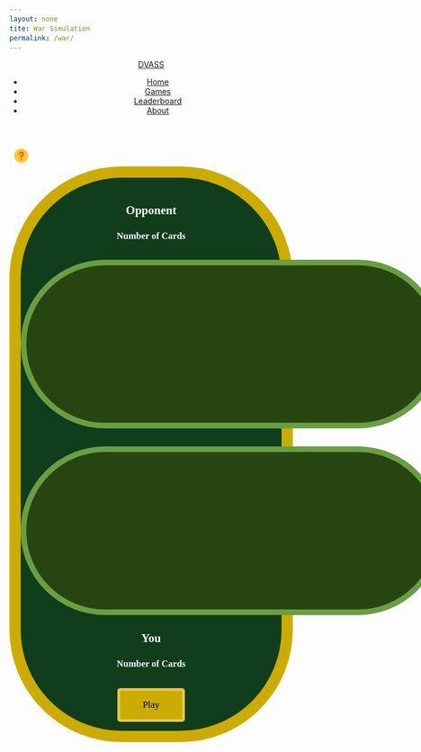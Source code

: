 ```yaml
---
layout: none
tite: War Simulation
permalink: /war/
---
```

<html>
<link rel="stylesheet" type="text/css" href="{{ site.baseurl }}/index.css">
<div>
    <header>
        <a href="{{ site.baseurl }}/index" class="logo">DVASS</a>
        <ul>
            <li><a href="{{ site.baseurl }}/index">Home</a></li>
            <li><a href="{{ site.baseurl }}/games">Games</a></li>
            <li><a href="{{ site.baseurl }}/leaderboard">Leaderboard</a></li>
            <li><a href="{{ site.baseurl }}/about">About</a></li>
        </ul>
    </header>
</div>
<body style="height:900px;">
    <button class="question_btn" data-modal-target="#modal"><img src="https://github.com/SRIHITAKOTT1213/DVASS/blob/master/images/question.png?raw=true" width="30" height="30"></button>
        <div class="modal" id="modal">
            <div class="modal-header">
                <div class="title">War Instructions</div>
                <button data-close-button class="close-button">&times;</button>
            </div>
            <div class="modal-body">
                <ol>
                    <li><b>Objective:</b> The objective of war is to win all the cards in the deck. </li>
                    <li><b>How to play:</b> Each round, hit the "Draw" button so both you and your opponent reveal the top card from your respective decks simultaneously. The player with the higher-ranking card wins the round and collects both cards, adding them to a win pile. This win pile will be shuffled and recycled into your card deck once that deck runs out. </li>
                    <li><b>WAR:</b> When players place down two cards of the same value, a war happens! Both players place down an additional 2 cards. The last card placed down is compared between the two players, and the player with the higher-ranking card wins all the cards on the table, including those from the war. If there is another war, the process of war is repeated until a winner is determined. </li>
                    <li><b>Card Values:</b> Ace is worth 1, numbered cards (2-10) are worth their face value, face card J is worth 11, face card Q is worth 12, and face card K is worth 13. </li>
                </ol>
            </div>
        </div>
        <div id="overlay"></div>
    <div class="big_ol_cont">
        <br>
        <div style="text-align:center;justify-content:center">
            <h2>Opponent</h2>
            <h3>Number of Cards</h3>
            <div id="opp_num"></div>
            <br>
            <table id="opp_card_table" class="card_table_d">
                <tr id="opp_cards">
                </tr>
            </table>
            <br>
            <br>
            <table id="opp_card_table" class="card_table_p">
                <tr id="you_cards">
                </tr>
            </table>
            <h2>You</h2>
            <h3>Number of Cards</h3>
            <div id="player_num"></div>
        </div>
        <div id="buttons" style="margin:auto;text-align:center;justify-content:center">
            <br>
            <img src="{{ site.baseurl }}/images/blackjack/facedown_card.png" id="face_down" style="display:none; cursor: pointer;" onclick="buttonDraw()"> 
            <button id="play_button" class="select_button" style="display:block" onclick="gameStart()">Play</button>
            <button id="finish_game" class="select_button" style="display:none" onclick="record()">Finish and Submit Score</button>
            <div id="win_text"></div>
            <input id="username_input" class="db_input" type="text" style="display:none">
            <button id="submit_button" class="select_button" style="display:none" onclick="submitInfo()">Submit</button>
        </div>
        <br>
        <div>
    </div>
</body>
</html>

<style>
    .big_ol_cont {
        justify-content:center;
        margin:auto;
        border:20px solid;
        border-color:#ccac00;
        border-radius:200px;
        background-color: #103d1c;
        color:white;
        font-family:serif;
    }

    .card_table_d {
        width: 750px;
        height: 300px;
        border: 10px solid;
        border-radius: 150px;
        border-color: #699e42;
        background-color: #274510;
        padding:20px;
        justify-content:center;
        text-align:center;
        font-size:16px;
    }

    .card_table_p {
        width: 750px;
        height: 300px;
        border: 10px solid;
        border-radius: 150px;
        border-color: #699e42;
        background-color: #274510;
        padding:20px;
        justify-content:center;
        text-align:center;
        font-size:16px;
    }

    .select_table {
        margin:auto;
        text-align:center;
        justify-content:center;
        padding:5px;
        font-family:serif;
    }

    .db_input {
        justify-content:center;
        margin:auto;
        border: 5px solid;
        border-radius: 10px;
        background-color:white;
    }

    .select_button {
        margin:auto;
        text-align:center;
        justify-content:center;
        border: 5px solid;
        border-radius:5px;
        border-color:#E2C550;
        width:120px;
        height:60px;
        background-color:#ccac00;
        font-size:17px;
        font-family:serif;
    }

    .modal {
        position: fixed;
        top: 50%;
        left: 50%;
        transform: translate(-50%, -50%) scale(0);
        transition: 200ms ease-in-out;
        border: 1px solid black;
        border-radius: 10px;
        z-index: 10;
        background-color: white;
        width: 500px;
        max-width: 80%;
    }

    .modal.active {
        transform: translate(-50%, -50%) scale(1);
    }

    .modal-header {
        padding: 10px 15px;
        display: flex;
        justify-content: space-between;
        align-items: center;
        border-bottom: 1px solid black;
    }

    ..modal-header .title {
        font-size: 1.25rem;
        font-weight: bold;
        color: black;
        text-align: center;
    }

    .modal-header .close-button {
        cursor: pointer;
        border: none;
        outline: none;
        background: none;
        font-size: 1.25rem;
        font-weight: bold;
    }

    .modal-body {
        padding: 10px 15px;
    }

    #overlay {
        position: fixed;
        opacity: 0;
        top: 0;
        left: 0;
        right: 0;
        bottom: 0;
        background-color: rgba(0, 0, 0, ,5);
        transition: 200ms ease-in-out;
        pointer-events: none;
    }

    #overlay.active {
        pointer-events: all;
        opacity: 1;
    }

    #face_down {
        position: relative;
        width: 100;
        height: 150;
        margin: auto;
    }

    table { margin: auto }

    .question_btn {
        background: none;
        border: none;
    }
</style>

<script>
    const oppRow = document.getElementById("opp_cards");
    const playerRow = document.getElementById("you_cards");

    const faceDownCard = document.getElementById("face_down");

    const playButton = document.getElementById("play_button");
    const finishButton = document.getElementById("finish_game");
    const usernameInput = document.getElementById("username_input");
    const playerNum = document.getElementById("player_num");
    const oppNum = document.getElementById("opp_num");
    const submitButton = document.getElementById("submit_button");
    const winText = document.getElementById("win_text");

    const warRead = "https://dvasscasino.duckdns.org/api/war/";
    const warCreate = "https://dvasscasino.duckdns.org/api/war/create";
    const warUpdate = "https://dvasscasino.duckdns.org/api/war/update";
    const readOptions = {method: 'GET', mode: 'cors', cache: 'default', credentials: 'omit', headers: {'Content-Type': 'application/json'}};

    // card class
    class Card {
        constructor(suit, val) {
            this.suit = suit;
            this.value = val;
            if (val == 1) {
                this.kind = "Ace";
            } else if (val == 11) {
                this.kind = "Jack";
            } else if (val == 12) {
                this.kind = "Queen";
            } else if (val == 13) {
                this.kind = "King";
            } else {
                this.kind = String(val);
            }
        };
        cshow() {
            return this.kind + " of " + this.suit;
        };
    };

    // card test
    var tcard = new Card("Spades", 3);
    console.log(tcard.cshow());

    // deck class
    class Deck {
        constructor() {
            this.cards = [];
            this.build()
        }
        build() {
            const suits = ["Spades", "Hearts", "Diamonds", "Clubs"];
            for (let s in suits) {
                for (let v = 1; v < 14; v++) {
                    this.cards.push(new Card(suits[s], v));
                }
            }
        };
        shuffle() {
            for (var i = this.cards.length - 1; i > 0; i--) {
                var j = Math.floor(Math.random() * (i + 1));
                var temp = this.cards[i];
                this.cards[i] = this.cards[j];
                this.cards[j] = temp;
            }
        }
        draw() {
            return this.cards.pop();
        }
    };

    var playerHand = [];         
    var oppHand = [];
    var playerWinPile = [];
    var oppWinPile = [];
    var currentStreak = 0;
    var deck = "placeholder";
    var onTable = [];
    var drawing = false;
    var drawn = 0;

    function listShuffle(pile) {
        for (var i = pile.length - 1; i > 0; i--) {
            var j = Math.floor(Math.random() * (i + 1));
            var temp = pile[i];
            pile[i] = pile[j];
            pile[j] = temp;
        };
        return pile;
    };

    function gameStart() {
        // show draw card and hide play button
        faceDownCard.style.display = "block";
        playButton.style.display = "none";
        finishButton.style["display"] = "none";
        oppRow.innerHTML = "";
        playerRow.innerHTML = "";

        // reset decks and piles
        playerHand = [];
        oppHand = [];
        playerWinPile = [];
        oppWinPile = [];
        onTable = [];

        // create and shuffle new deck
        deck = new Deck();
        deck.shuffle();

        // deal card to you and opp
        for (let i = 0; i < 25; i++) {
            playerHand.push(deck.draw());
            oppHand.push(deck.draw());
        }
        
        playerNum.innerHTML = String(playerHand.length);
        oppNum.innerHTML = String(oppHand.length);
    }

    function updateCounts() {
        playerNum.innerHTML = String(playerHand.length + playerWinPile.length);
        oppNum.innerHTML = String(oppHand.length + oppWinPile.length);
    }

    function checkDecks() {
        if (playerHand.length == 0) {
            if (playerWinPile.length == 0) {
                lose();
                return true;
            }
            playerHand = listShuffle(playerWinPile);
            playerWinPile = [];
        };
        if (oppHand.length == 0) {
            if (oppWinPile.length == 0) {
                win();
                return true;
            }
            oppHand = listShuffle(oppWinPile);
            oppWinPile = [];
        };
        updateCounts();
        return false
    }

    function giveCard(card, row) {
        const newCard = document.createElement("td");
        const newCardImage = document.createElement("img");
        if (card != "facedown") {
            newCardImage.src = "{{ site.baseurl }}/images/blackjack/" + card.kind + card.suit + ".png";
        } else {
            newCardImage.src = "{{ site.baseurl }}/images/blackjack/facedown_card.png";
        }
            newCardImage.width = "100";
            newCardImage.height = "150"; 
            newCard.appendChild(newCardImage);
            row.appendChild(newCard); //playerRow or oppRow
    }

    function buttonDraw() {
        // clear the card table first
        playerRow.innerHTML = "";
        oppRow.innerHTML = "";

        // each player drawing cards
        if (checkDecks()) {return};
        var playerSel = playerHand.pop();
        giveCard(playerSel, playerRow);
        onTable.push(playerSel);
        var oppSel = oppHand.pop();
        giveCard(oppSel, oppRow);
        onTable.push(oppSel);

        //compare the cards
        if (playerSel.value > oppSel.value) {
            for (card of onTable) {
                playerWinPile.push(card);
            }
            onTable = [];
            updateCounts();
            winText.innerHTML = "Your card beats the opponent's, so you take both from the table.";
            checkDecks();
            return;
        } else if (oppSel.value > playerSel.value) {
            for (card of onTable) {
                oppWinPile.push(card);
            }
            onTable = [];
            updateCounts();
            winText.innerHTML = "The opponent's card beats yours, so you lose your card.";
            checkDecks();
            return;
        } else {
            winText.innerHTML = "WAR! Draw three face-down cards and battle with the fourth face-up.";
            drawing = true;
            updateCounts();
            faceDownCard.setAttribute("onclick", "war()");
            return;
        }
    }

    function war() {
        if (drawing) {
            //give three face-down cards
            if (checkDecks()) {return};
            onTable.push(playerHand.pop());
            giveCard("facedown", playerRow);
            onTable.push(oppHand.pop());
            giveCard("facedown", oppRow);
            drawn++;
            if (drawn >= 3) {
                drawing = false;
                drawn = 0;
            }
            updateCounts();
            return;
        } else {
            if (checkDecks()) {return};
            var playerSel = playerHand.pop();
            onTable.push(playerSel);
            giveCard(playerSel, playerRow);
            var oppSel = oppHand.pop();
            onTable.push(oppSel);
            giveCard(oppSel, oppRow);

            //compare the cards
            if (playerSel.value > oppSel.value) {
                faceDownCard.setAttribute("onclick", "buttonDraw()");
                for (card of onTable) {
                    playerWinPile.push(card);
                }
                onTable = [];
                updateCounts();
                winText.innerHTML = "Your card wins, so you take all of the cards on the table!";
                checkDecks();
                return;
            } else if (oppSel.value > playerSel.value) {
                faceDownCard.setAttribute("onclick", "buttonDraw()");
                for (card of onTable) {
                    oppWinPile.push(card);
                }
                onTable = [];
                updateCounts();
                winText.innerHTML = "The opponent's card beats yours, so the opponent takes the cards on the table.";
                checkDecks();
                return;
            } else {
                winText.innerHTML = "WAR CONTINUES! Draw three face-down cards and battle with the fourth face-up.";
                drawing = true;
                updateCounts();
                return;
            }
        }
    }

    function lose() {
        currentStreak = 0;
        faceDownCard.style["display"] = "none";
        playerNum.innerHTML = "0";
        oppNum.innerHTML = "50";
        winText.innerHTML = "Uh oh! You lost. Your streak has been reset to 0.";
        playButton.innerHTML = "Play Again";
        playButton.style["display"] = "block";
    }

    function win() {
        currentStreak++;
        faceDownCard.style["display"] = "none";
        playerNum.innerHTML = "50";
        oppNum.innerHTML = "0";
        winText.innerHTML = "Yay, you won! You can play again to continue your streak or finish to record your streak on the leaderboard.";
        playButton.innerHTML = "Play Again";
        playButton.style["display"] = "block";
        finishButton.style["display"] = "block";
    }

    var storedStreak = 0;

    function record() {
        finishButton.style["display"] = "none";
        usernameInput.style["display"] = "block";
        submitButton.style["display"] = "block";
        winText.innerHTML = "You finished with a streak of " + String(currentStreak) + "! Input a username to submit to the leaderboard.";
        storedStreak = currentStreak;
        currentStreak = 0;
    }

    function submitInfo() {
        var unInput = usernameInput.value;
        if (unInput.length > 20) {
            winText.innerHTML = "That username is too long! Please keep your username within 20 characters.";
            return;
        };
        usernameInput.style = "display:none";
        submitButton.style = "display:none";
        var scoreInput = storedStreak;
        var place = 1;
        console.log(unInput, scoreInput);
        fetch(warRead, readOptions)
            // new fetch to update
            .then(response => {
            // response error handler
            if (response.status !== 200) {
                var errorMsg = 'Database response error: ' + response.status;
                console.log(errorMsg);
                winText.innerHTML = String(errorMsg);
                return;
            }
            response.json().then(data => {
                var testCopy = [...data];
                var testEnd = testCopy.length;
                for (var i = 0; i < testEnd; i++) {
                    var user = testCopy[i];
                    //determining place on the leaderboard based on new score
                    if (user['streak'] >= scoreInput) {
                        place++;
                    };
                    if ((user['username'] == unInput) && (user['streak'] < scoreInput)) {
                        // if the user achieved a new record, the user with that username is updated
                        console.log("User found: " + user['username']);
                        var body = {
                            'id':user['id'],
                            'username':user['username'],
                            'streak':scoreInput
                        };
                        var putOptions = {method: 'PUT', body: JSON.stringify(body), headers: {'Content-Type':'application/json', 'Authorization': 'Bearer my-token'}};
                        console.log(body);
                        fetch(warkUpdate, putOptions)
                            .then(response => {
                                if (response.status !== 200) {
                                    var errorMsg = 'Database response error: ' + response.status;
                                    console.log(errorMsg);
                                    winText.innerHTML = String(errorMsg);
                                }
                                response.json().then(data => {
                                    console.log(data);
                                    winText.innerHTML = "Congratulations! You've submitted a new record to the leaderboard. You're now #" + String(place) + " on the leaderboard!";
                                });
                            })
                        return;
                        break;
                    } else if (user['username'] == unInput) {
                        console.log("User found: " + user['username']);
                        winText.innerHTML = 'The user "' + user['username'] + '" already has a longer streak!';
                        return;
                        break;
                    } else if (i == (testEnd - 1)) {
                        // if the user is submitting for the first time
                        var body = {
                            'username':unInput,
                            'streak':scoreInput
                        };
                        var postOptions = {method: 'POST', body: JSON.stringify(body), headers: {'Content-Type':'application/json', 'Authorization': 'Bearer my-token'}};
                        console.log(body);
                        fetch(warCreate, postOptions)
                            .then(response => {
                                if (response.status !== 200) {
                                    var errorMsg = 'Database response error: ' + response.status;
                                    console.log(errorMsg);
                                    winText.innerHTML = String(errorMsg);
                                }
                                response.json().then(data => {
                                    console.log(data);
                                    winText.innerHTML = "Congratulations! You've submitted a new record to the leaderboard. You're now #" + String(place) + " on the leaderboard!";
                                })
                            })
                        return;
                        break;
                    }
                };
                return;
            })
        })
    }

    const openModalButtons = document.querySelectorAll('[data-modal-target]')
    const closeModalButtons = document.querySelectorAll('[data-close-button]')
    const overlay = document.getElementById('overlay')

    openModalButtons.forEach(button => {
        button.addEventListener('click', () => {
            const modal = document.querySelector(button.dataset.modalTarget)
            openModal(modal)
        })
    })

    overlay.addEventListener('click', () => {
        const modals = document.querySelectorAll('.modal.active')
        modals.forEach(modal => {
            closeModal(modal)
        })
    })

    closeModalButtons.forEach(button => {
        button.addEventListener('click', () => {
            const modal = button.closest('.modal')
            closeModal(modal)
        })
    })

    function openModal(modal) {
        if (modal == null) return
        modal.classList.add('active')
        overlay.classList.add('active')
    }

    function closeModal(modal) {
        if (modal == null) return
        modal.classList.remove('active')
        overlay.classList.remove('active')
    }
</script>